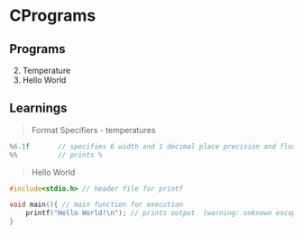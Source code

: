 # CPrograms

## Programs
2. Temperature
1. Hello World

## Learnings
> Format Specifiers - temperatures
```c
%6.1f       // specifies 6 width and 1 decimal place precision and float data type
%%          // prints %
```
> Hello World
```c
#include<stdio.h> // header file for printf

void main(){ // main function for execution
	printf("Hello World!\n"); // prints output  (warning: unknown escape sequence: '\c' if use)
}
```
